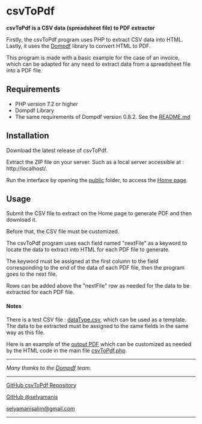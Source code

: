 csvToPdf
========

**csvToPdf is a CSV data (spreadsheet file) to PDF extractor**

Firstly, the csvToPdf program uses PHP to extract CSV data into HTML. Lastly, it uses the [Dompdf](https://github.com/dompdf/dompdf/) library to convert HTML to PDF.

This program is made with a basic example for the case of an invoice, which can be adapted for any need to extract data from a spreadsheet file into a PDF file.



## Requirements

 * PHP version 7.2 or higher
 * Dompdf Library
 * The same requirements of Dompdf version 0.8.2. See the [README.md](dompdf/README.md/)

## Installation

Download the latest release of csvToPdf.

Extract the ZIP file on your server. Such as a local server accessible at : http://localhost/.

Run the interface by opening the [public](public/) folder, to access the [Home page](public/index.php/).

## Usage

Submit the CSV file to extract on the Home page to generate PDF and then download it.

Before that, the CSV file must be customized. 

The csvToPdf program uses each field named "nextFile" as a keyword to locate the data to extract into HTML for each PDF file to generate.

The keyword must be assigned at the first column to the field corresponding to the end of the data of each PDF file, then the program goes to the next file.

Rows can be added above the "nextFile" row as needed for the data to be extracted for each PDF file.

#### Notes 

There is a test CSV file : [dataType.csv](public/types/dataType.csv/), which can be used as a template. The data to be extracted must be assigned to the same fields in the same way as this file.

Here is an example of the [output PDF](public/types/output-type/) which can be customized as needed by the HTML code in the main file [csvToPdf.php](csvToPdf.php/).


---

*Many thanks to the [Dompdf](https://github.com/dompdf/dompdf/) team.*

----

[GitHub csvToPdf Repository](https://github.com/selyamanis/csv-to-pdf/)

[GitHub @selyamanis](https://github.com/selyamanis/)

<selyamanisalim@gmail.com>

---
